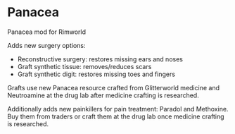 # Panacea
Panacea mod for Rimworld

Adds new surgery options:

- Reconstructive surgery: restores missing ears and noses
- Graft synthetic tissue: removes/reduces scars
- Graft synthetic digit: restores missing toes and fingers

Grafts use new Panacea resource crafted from Glitterworld medicine and Neutroamine at the drug lab after medicine crafting is researched.

Additionally adds new painkillers for pain treatment: Paradol and Methoxine. Buy them from traders or craft them at the drug lab once medicine crafting is researched.
